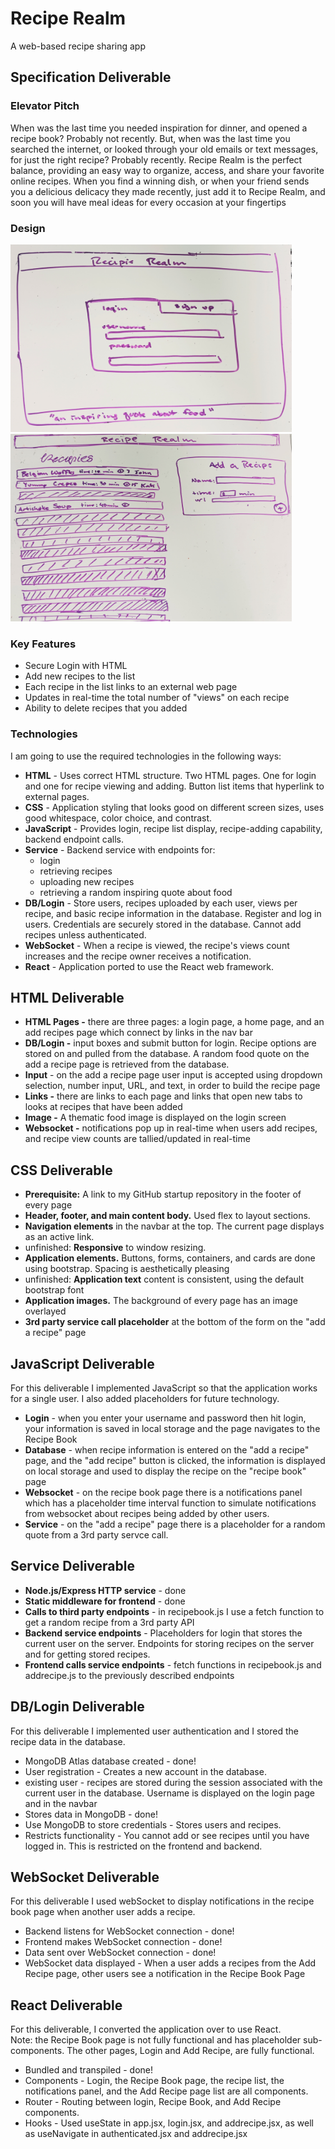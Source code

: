 # Recipe Realm
A web-based recipe sharing app <br />

## Specification Deliverable

### Elevator Pitch
When was the last time you needed inspiration for dinner, and opened a recipe book? Probably not recently. But, when was the last time you searched the internet, or looked through your old emails or text messages, for just the right recipe? Probably recently. Recipe Realm is the perfect balance, providing an easy way to organize, access, and share your favorite online recipes. When you find a winning dish, or when your friend sends you a delicious delicacy they made recently, just add it to Recipe Realm, and soon you will have meal ideas for every occasion at your fingertips

### Design
<img width="450" height="300" src="LoginMock.jpg"/>
<img width="450" height="300" src="AppMock.jpg"/>

### Key Features
- Secure Login with HTML
- Add new recipes to the list
- Each recipe in the list links to an external web page
- Updates in real-time the total number of "views" on each recipe
- Ability to delete recipes that you added

### Technologies
I am going to use the required technologies in the following ways:

- **HTML** - Uses correct HTML structure. Two HTML pages. One for login and one for recipe viewing and adding. Button list items that hyperlink to external pages.
- **CSS** - Application styling that looks good on different screen sizes, uses good whitespace, color choice, and contrast.
- **JavaScript** - Provides login, recipe list display, recipe-adding capability, backend endpoint calls.
- **Service** - Backend service with endpoints for:
  - login
  - retrieving recipes
  - uploading new recipes
  - retrieving a random inspiring quote about food
- **DB/Login** - Store users, recipes uploaded by each user, views per recipe, and basic recipe information in the database. Register and log in users. Credentials are securely stored in the database. Cannot add recipes unless authenticated.
- **WebSocket** - When a recipe is viewed, the recipe's views count increases and the recipe owner receives a notification.
- **React** - Application ported to use the React web framework.


## HTML Deliverable
- **HTML Pages -** there are three pages: a login page, a home page, and an add recipes page which connect by links in the nav bar
- **DB/Login -** input boxes and submit button for login. Recipe options are stored on and pulled from the database. A random food quote on the add a recipe page is retrieved from the database.
- **Input** - on the add a recipe page user input is accepted using dropdown selection, number input, URL, and text, in order to build the recipe page
- **Links -** there are links to each page and links that open new tabs to looks at recipes that have been added
- **Image -** A thematic food image is displayed on the login screen
- **Websocket -** notifications pop up in real-time when users add recipes, and recipe view counts are tallied/updated in real-time

## CSS Deliverable 
- **Prerequisite:** A link to my GitHub startup repository in the footer of every page
- **Header, footer, and main content body.** Used flex to layout sections.
- **Navigation elements** in the navbar at the top. The current page displays as an active link.
- unfinished: **Responsive** to window resizing.
- **Application elements.** Buttons, forms, containers, and cards are done using bootstrap. Spacing is aesthetically pleasing
- unfinished: **Application text** content is consistent, using the default bootstrap font
- **Application images.** The background of every page has an image overlayed
- **3rd party service call placeholder** at the bottom of the form on the "add a recipe" page
 
## JavaScript Deliverable
For this deliverable I implemented JavaScript so that the application works for a single user. I also added placeholders for future technology.
- **Login** - when you enter your username and password then hit login, your information is saved in local storage and the page navigates to the Recipe Book
- **Database** - when recipe information is entered on the "add a recipe" page, and the "add recipe" button is clicked, the information is displayed on local storage and used to display the recipe on the "recipe book" page
- **Websocket** - on the recipe book page there is a notifications panel which has a placeholder time interval function to simulate notifications from websocket about recipes being added by other users.
- **Service** - on the "add a recipe" page there is a placeholder for a random quote from a 3rd party servce call. 

## Service Deliverable
- **Node.js/Express HTTP service** - done
- **Static middleware for frontend** - done
- **Calls to third party endpoints** - in recipebook.js I use a fetch function to get a random recipe from a 3rd party API <br/>
- **Backend service endpoints** -  Placeholders for login that stores the current user on the server. Endpoints for storing recipes on the server and for getting stored recipes.
- **Frontend calls service endpoints** - fetch functions in recipebook.js and addrecipe.js to the previously described endpoints

## DB/Login Deliverable
For this deliverable I implemented user authentication and I stored the recipe data in the database.

- MongoDB Atlas database created - done!
- User registration - Creates a new account in the database.
- existing user - recipes are stored during the session associated with the current user in the database. Username is displayed on the login page and in the navbar
- Stores data in MongoDB - done!
- Use MongoDB to store credentials - Stores users and recipes.
- Restricts functionality - You cannot add or see recipes until you have logged in. This is restricted on the frontend and backend.
  

## WebSocket Deliverable
For this deliverable I used webSocket to display notifications in the recipe book page when another user adds a recipe. <br/>

- Backend listens for WebSocket connection - done!
- Frontend makes WebSocket connection - done!
- Data sent over WebSocket connection - done!
- WebSocket data displayed - When a user adds a recipes from the Add Recipe page, other users see a notification in the Recipe Book Page


## React Deliverable
For this deliverable, I converted the application over to use React. <br/>
Note: the Recipe Book page is not fully functional and has placeholder sub-components. The other pages, Login and Add Recipe, are fully functional. 

- Bundled and transpiled - done!
- Components - Login, the Recipe Book page, the recipe list, the notifications panel, and the Add Recipe page list are all components.
- Router - Routing between login, Recipe Book, and Add Recipe components.
- Hooks - Used useState in app.jsx, login.jsx, and addrecipe.jsx, as well as useNavigate in authenticated.jsx and addrecipe.jsx
